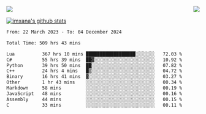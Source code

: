 <p>
  <a href="https://count.getloli.com/"><img src="https://count.getloli.com/get/@xana.readme?theme=moebooru-h"></a>
  <img src="https://weather-icon.journeyad.repl.co/@hangzhou?v=1" align="right">
</p>


<a href="https://github.com/imxana"><img align="center" src="https://github-readme-stats.vercel.app/api?username=imxana&show_icons=true&include_all_commits=true&hide_border=tru&custom_title=imxana%27s%20Github%20Stats" alt="imxana's github stats" /></a> 

<!--START_SECTION:waka-->

```txt
From: 22 March 2023 - To: 04 December 2024

Total Time: 509 hrs 43 mins

Lua          367 hrs 10 mins ██████████████████░░░░░░░   72.03 %
C#           55 hrs 39 mins  ██▓░░░░░░░░░░░░░░░░░░░░░░   10.92 %
Python       39 hrs 50 mins  ██░░░░░░░░░░░░░░░░░░░░░░░   07.82 %
C++          24 hrs 4 mins   █▒░░░░░░░░░░░░░░░░░░░░░░░   04.72 %
Binary       16 hrs 41 mins  ▓░░░░░░░░░░░░░░░░░░░░░░░░   03.27 %
Other        1 hr 43 mins    ░░░░░░░░░░░░░░░░░░░░░░░░░   00.34 %
Markdown     58 mins         ░░░░░░░░░░░░░░░░░░░░░░░░░   00.19 %
JavaScript   48 mins         ░░░░░░░░░░░░░░░░░░░░░░░░░   00.16 %
Assembly     44 mins         ░░░░░░░░░░░░░░░░░░░░░░░░░   00.15 %
C            33 mins         ░░░░░░░░░░░░░░░░░░░░░░░░░   00.11 %
```

<!--END_SECTION:waka-->
